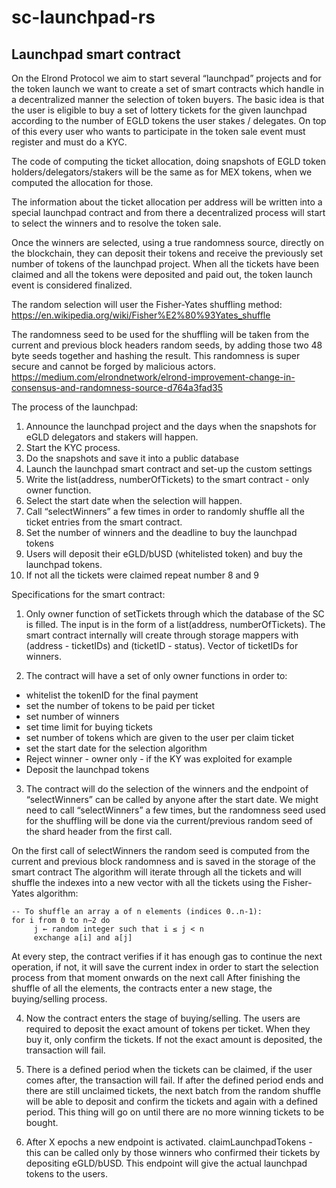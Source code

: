 # sc-launchpad-rs

## Launchpad smart contract

On the Elrond Protocol we aim to start several “launchpad” projects and for the token launch we want to create a set of smart contracts which handle in a decentralized manner the selection of token buyers. The basic idea is that the user is eligible to buy a set of lottery tickets for the given launchpad according to the number of EGLD tokens the user stakes / delegates. On top of this every user who wants to participate in the token sale event must register and must do a KYC.

The code of computing the ticket allocation, doing snapshots of EGLD token holders/delegators/stakers will be the same as for MEX tokens, when we computed the allocation for those.

The information about the ticket allocation per address will be written into a special launchpad contract and from there a decentralized process will start to select the winners and to resolve the token sale.

Once the winners are selected, using a true randomness source, directly on the blockchain, they can deposit their tokens and receive the previously set number of tokens of the launchpad project. When all the tickets have been claimed and all the tokens were deposited and paid out, the token launch event is considered finalized.

The random selection will user the Fisher-Yates shuffling method: https://en.wikipedia.org/wiki/Fisher%E2%80%93Yates_shuffle

The randomness seed to be used for the shuffling will be taken from the current and previous block headers random seeds, by adding those two 48 byte seeds together and hashing the result. This randomness is super secure and cannot be forged by malicious actors. 
https://medium.com/elrondnetwork/elrond-improvement-change-in-consensus-and-randomness-source-d764a3fad35

The process of the launchpad:
1) Announce the launchpad project and the days when the snapshots for eGLD delegators and stakers will happen.
2) Start the KYC process.
3) Do the snapshots and save it into a public database
4) Launch the launchpad smart contract and set-up the custom settings
5) Write the list(address, numberOfTickets) to the smart contract - only owner function.
6) Select the start date when the selection will happen.
7) Call “selectWinners” a few times in order to randomly shuffle all the ticket entries from the smart contract.
8) Set the number of winners and the deadline to buy the launchpad tokens
9) Users will deposit their eGLD/bUSD (whitelisted token) and buy the launchpad tokens.
10) If not all the tickets were claimed repeat number 8 and 9

Specifications for the smart contract:
1) Only owner function of setTickets through which the database of the SC is filled. The input is in the form of a list(address, numberOfTickets). The smart contract internally will create through storage mappers with (address - ticketIDs) and (ticketID - status). Vector of ticketIDs for winners.

2) The contract will have a set of only owner functions in order to:
- whitelist the tokenID for the final payment
- set the number of tokens to be paid per ticket
- set number of winners
- set time limit for buying tickets
- set number of tokens which are given to the user per claim ticket
- set the start date for the selection algorithm
- Reject winner - owner only - if the KY was exploited for example
- Deposit the launchpad tokens

3) The contract will do the selection of the winners and the endpoint of “selectWinners” can be called by anyone after the start date. We might need to call “selectWinners” a few times, but the randomness seed used for the shuffling will be done via the current/previous random seed of the shard header from the first call.  

On the first call of selectWinners the random seed is computed from the current and previous block randomness and is saved in the storage of the smart contract
The algorithm will iterate through all the tickets and will shuffle the indexes into a new vector with all the tickets using the Fisher-Yates algorithm:

```
-- To shuffle an array a of n elements (indices 0..n-1):
for i from 0 to n−2 do
     j ← random integer such that i ≤ j < n
     exchange a[i] and a[j]
```

At every step, the contract verifies if it has enough gas to continue the next operation, if not, it will save the current index in order to start the selection process from that moment onwards on the next call
After finishing the shuffle of all the elements, the contracts enter a new stage, the buying/selling process.

4) Now the contract enters the stage of buying/selling. The users are required to deposit the exact amount of tokens per ticket. When they buy it, only confirm the tickets. If not the exact amount is deposited, the transaction will fail.

5) There is a defined period when the tickets can be claimed, if the user comes after, the transaction will fail. If after the defined period ends and there are still unclaimed tickets, the next batch from the random shuffle will be able to deposit and confirm the tickets and again with a defined period. This thing will go on until there are no more winning tickets to be bought.

6) After X epochs a new endpoint is activated. claimLaunchpadTokens - this can be called only by those winners who confirmed their tickets by depositing eGLD/bUSD. This endpoint will give the actual launchpad tokens to the users.
